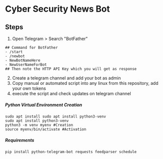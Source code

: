 # Cyber Security News Bot

## Steps
1. Open Telegram > Search "BotFather"
```
## Command for BotFather
- /start
- /newbot
- NewBotNameHere
- NewUserNameForBot
## Then note the HTTP API Key which you will get as response
```
2. Create a telegram channel and add your bot as admin
3. Copy manual or automated script into any linux from this repository, add your own tokens
4. execute the script and check updates on telegram channel

##### Python Virtual Environment Creation
```
sudo apt install sudo apt install python3-venv  
sudo apt install python3-venv
python3 -m venv myenv #Creation
source myenv/bin/activate #Activation
```
##### Requirements
```
pip install python-telegram-bot requests feedparser schedule
```
